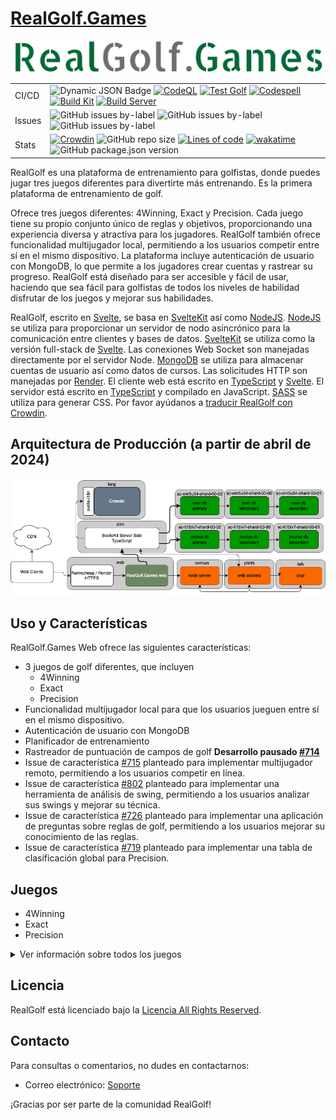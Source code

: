 # [RealGolf.Games](https://realgolf.games)

![RealGolf.Games Banner](https://raw.githubusercontent.com/realgolf/web/main/img/logo_banner.PNG)

|        |                                                                                                                                                                                                                                                                                                                                                                                                                                                                                                                                                                                                                                                                                                                                                                                                                                                                                                                                                                                                                                                                                   |
| ------ | --------------------------------------------------------------------------------------------------------------------------------------------------------------------------------------------------------------------------------------------------------------------------------------------------------------------------------------------------------------------------------------------------------------------------------------------------------------------------------------------------------------------------------------------------------------------------------------------------------------------------------------------------------------------------------------------------------------------------------------------------------------------------------------------------------------------------------------------------------------------------------------------------------------------------------------------------------------------------------------------------------------------------------------------------------------------------------- |
| CI/CD  | ![Dynamic JSON Badge](https://img.shields.io/badge/dynamic/json?url=https%3A%2F%2Frender-deploy-status-vwj3.onrender.com%2Fsrv-cn12obocmk4c73di1vg0&query=status&style=flat-square&logo=render&label=Render) [![CodeQL](https://github.com/realgolf/realgolf/actions/workflows/github-code-scanning/codeql/badge.svg)](https://github.com/realgolf/realgolf/actions/workflows/github-code-scanning/codeql) [![Test Golf](https://github.com/realgolf/realgolf/actions/workflows/test.yml/badge.svg)](https://github.com/realgolf/realgolf/actions/workflows/test.yml) [![Codespell](https://github.com/realgolf/realgolf/actions/workflows/codespell.yml/badge.svg?branch=main)](https://github.com/realgolf/realgolf/actions/workflows/codespell.yml) [![Build Kit](https://github.com/realgolf/realgolf/actions/workflows/kit.yml/badge.svg)](https://github.com/realgolf/realgolf/actions/workflows/kit.yml) [![Build Server](https://github.com/realgolf/realgolf/actions/workflows/server.yml/badge.svg)](https://github.com/realgolf/realgolf/actions/workflows/server.yml) |
| Issues | ![GitHub issues by-label](https://img.shields.io/github/issues/realgolf/realgolf/feature) ![GitHub issues by-label](https://img.shields.io/github/issues/realgolf/realgolf/bug) ![GitHub issues by-label](https://img.shields.io/github/issues/realgolf/realgolf/game)                                                                                                                                                                                                                                                                                                                                                                                                                                                                                                                                                                                                                                                                                                                                                                                                            |
| Stats  | [![Crowdin](https://badges.crowdin.net/realgolf/localized.svg)](https://crowdin.com/project/realgolf) ![GitHub repo size](https://img.shields.io/github/repo-size/realgolf/realgolf) [![Lines of code](https://tokei.rs/b1/github/realgolf/realgolf)](https://github.com/XAMPPRocky/tokei) [![wakatime](https://wakatime.com/badge/github/realgolf/web.svg)](https://wakatime.com/badge/github/realgolf/web) ![GitHub package.json version](https://img.shields.io/github/package-json/v/realgolf/realgolf)                                                                                                                                                                                                                                                                                                                                                                                                                                                                                                                                                                       |

RealGolf es una plataforma de entrenamiento para golfistas, donde puedes jugar tres juegos diferentes para divertirte más entrenando. Es la primera plataforma de entrenamiento de golf.

Ofrece tres juegos diferentes: 4Winning, Exact y Precision. Cada juego tiene su propio conjunto único de reglas y objetivos, proporcionando una experiencia diversa y atractiva para los jugadores. RealGolf también ofrece funcionalidad multijugador local, permitiendo a los usuarios competir entre sí en el mismo dispositivo. La plataforma incluye autenticación de usuario con MongoDB, lo que permite a los jugadores crear cuentas y rastrear su progreso. RealGolf está diseñado para ser accesible y fácil de usar, haciendo que sea fácil para golfistas de todos los niveles de habilidad disfrutar de los juegos y mejorar sus habilidades.

RealGolf, escrito en [Svelte](https://svelte.dev), se basa en [SvelteKit](https://kit.svelte.dev) así como [NodeJS](https://nodejs.org/en). [NodeJS](https://nodejs.org/en) se utiliza para proporcionar un servidor de nodo asincrónico para la comunicación entre clientes y bases de datos. [SvelteKit](https://kit.svelte.dev) se utiliza como la versión full-stack de [Svelte](https://svelte.dev). Las conexiones Web Socket son manejadas directamente por el servidor Node. [MongoDB](https://www.mongodb.com/) se utiliza para almacenar cuentas de usuario así como datos de cursos. Las solicitudes HTTP son manejadas por [Render](https://render.com). El cliente web está escrito en [TypeScript](https://www.typescriptlang.org/) y [Svelte](https://svelte.dev). El servidor está escrito en [TypeScript](https://www.typescriptlang.org/) y compilado en JavaScript. [SASS](https://sass-lang.com/) se utiliza para generar CSS. Por favor ayúdanos a [traducir RealGolf con Crowdin](https://crowdin.com/project/realgolf).

## Arquitectura de Producción (a partir de abril de 2024)

![Diagrama de arquitectura de producción del servidor RealGolf](https://raw.githubusercontent.com/realgolf/realgolf/main/img/architecture.png)

## Uso y Características

RealGolf.Games Web ofrece las siguientes características:

- 3 juegos de golf diferentes, que incluyen
  - 4Winning
  - Exact
  - Precision
- Funcionalidad multijugador local para que los usuarios jueguen entre sí en el mismo dispositivo.
- Autenticación de usuario con MongoDB
- Planificador de entrenamiento
- Rastreador de puntuación de campos de golf **Desarrollo pausado [#714](https://github.com/realgolf/realgolf/issues/714)**
- Issue de característica [#715](https://github.com/realgolf/realgolf/issues/715) planteado para implementar multijugador remoto, permitiendo a los usuarios competir en línea.
- Issue de característica [#802](https://github.com/realgolf/realgolf/issues/802) planteado para implementar una herramienta de análisis de swing, permitiendo a los usuarios analizar sus swings y mejorar su técnica.
- Issue de característica [#726](https://github.com/realgolf/realgolf/issues/726) planteado para implementar una aplicación de preguntas sobre reglas de golf, permitiendo a los usuarios mejorar su conocimiento de las reglas.
- Issue de característica [#719](https://github.com/realgolf/realgolf/issues/719) planteado para implementar una tabla de clasificación global para Precision.

## Juegos

- 4Winning
- Exact
- Precision

<details>
  <summary>Ver información sobre todos los juegos</summary>

### 4Winning

En 4Winning, el objetivo es conectar estratégicamente cuatro piezas en una fila. Nuestra versión del juego presenta un tablero más grande que el diseño estándar 4x4, con 8 columnas y 9 filas. Las columnas adicionales en cada lado introducen un desafío: los jugadores deben golpear una distancia específica dentro de la desviación lateral. Este aspecto se vuelve más pronunciado en el Modo Plata y superior, agregando complejidad y requiriendo que los jugadores consideren cuidadosamente sus movimientos.

![Juego 4Winning](https://raw.githubusercontent.com/realgolf/realgolf/main/img/4Winning.png)

### Exact

Exact es un juego donde el objetivo es alcanzar 100 o menos mientras se obtienen la mayor cantidad de puntos. Los jugadores ganan puntos según los siguientes criterios: Alcanzar exactamente 100 metros otorga 5 puntos, golpear múltiplos de diez gana 3 puntos, los números con dígitos repetidos obtienen 2 puntos. Además, golpear la misma fila dobla los puntos obtenidos. Sin embargo, cualquier otro número que exceda 100 o sea menor que 5 resulta en una deducción de 1 punto. Cada otro número entre 5 y 100 gana 1 punto. El desafío radica en equilibrar la precisión con la maximización de puntos para lograr la puntuación más alta.

![Juego Exact](https://raw.githubusercontent.com/realgolf/realgolf/main/img/Exact.png)

### Precision

Precision es un juego donde el objetivo es acercarse lo más posible a los objetivos. Por cada metro que falles el objetivo, recibirás una deducción de un punto. El ganador del juego es el jugador con la mayor cantidad de puntos al final. El juego concluye hasta que solo un jugador tenga puntos restantes. Puedes observar la distancia que necesitas disparar y el equipo actual, junto con los puntos restantes para cada equipo.

![Juego Precision](https://raw.githubusercontent.com/realgolf/realgolf/main/img/Precision.png)

</details>

## Licencia

RealGolf está licenciado bajo la [Licencia All Rights Reserved](LICENSE.md).

## Contacto

Para consultas o comentarios, no dudes en contactarnos:

- Correo electrónico: [Soporte](mailto:support@realgolf.games)

¡Gracias por ser parte de la comunidad RealGolf!
